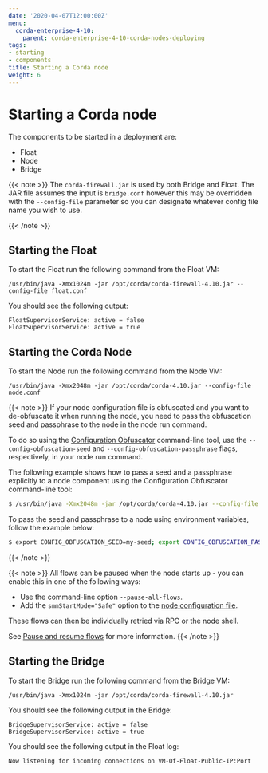 ```yaml
---
date: '2020-04-07T12:00:00Z'
menu:
  corda-enterprise-4-10:
    parent: corda-enterprise-4-10-corda-nodes-deploying
tags:
- starting
- components
title: Starting a Corda node
weight: 6
---
```



# Starting a Corda node

The components to be started in a deployment are:

* Float
* Node
* Bridge

{{< note >}}
The `corda-firewall.jar` is used by both Bridge and Float. The JAR file  assumes the input is `bridge.conf` however this may be overridden with the `--config-file` parameter so you can designate whatever config file name you wish to use.

{{< /note >}}

## Starting the Float

To start the Float run the following command from the Float VM:

`/usr/bin/java -Xmx1024m -jar /opt/corda/corda-firewall-4.10.jar --config-file float.conf`

You should see the following output:

```shell
FloatSupervisorService: active = false
FloatSupervisorService: active = true
```


## Starting the Corda Node

To start the Node run the following command from the Node VM:

`/usr/bin/java -Xmx2048m -jar /opt/corda/corda-4.10.jar --config-file node.conf`

{{< note >}}
If your node configuration file is obfuscated and you want to de-obfuscate it when running the node, you need to pass the obfuscation seed and passphrase to the node in the node run command.

To do so using the [Configuration Obfuscator](../../tools-config-obfuscator.md) command-line tool, use the `--config-obfuscation-seed` and `--config-obfuscation-passphrase` flags, respectively, in your node run command.

The following example shows how to pass a seed and a passphrase explicitly to a node component using the Configuration Obfuscator command-line tool:

```bash
$ /usr/bin/java -Xmx2048m -jar /opt/corda/corda-4.10.jar --config-file node.conf --config-obfuscation-seed my-seed --config-obfuscation-passphrase my-passphrase

```

To pass the seed and passphrase to a node using environment variables, follow the example below:

```bash
$ export CONFIG_OBFUSCATION_SEED=my-seed; export CONFIG_OBFUSCATION_PASSPHRASE=my-passphrase; /usr/bin/java -Xmx2048m -jar /opt/corda/corda-4.10.jar --config-file node.conf
```
{{< /note >}}

{{< note >}}
All flows can be paused when the node starts up - you can enable this in one of the following ways:

* Use the command-line option `--pause-all-flows`.
* Add the `smmStartMode="Safe"` option to the [node configuration file](../setup/corda-configuration-file.md).

These flows can then be individually retried via RPC or the node shell.

See [Pause and resume flows](../../flow-pause-and-resume.html#starting-the-node-and-pausing-all-flows) for more information.
{{< /note >}}


## Starting the Bridge

To start the Bridge run the following command from the Bridge VM:

`/usr/bin/java -Xmx1024m -jar /opt/corda/corda-firewall-4.10.jar`

You should see the following output in the Bridge:

```shell
BridgeSupervisorService: active = false
BridgeSupervisorService: active = true
```


You should see the following output in the Float log:

```shell
Now listening for incoming connections on VM-Of-Float-Public-IP:Port
```
